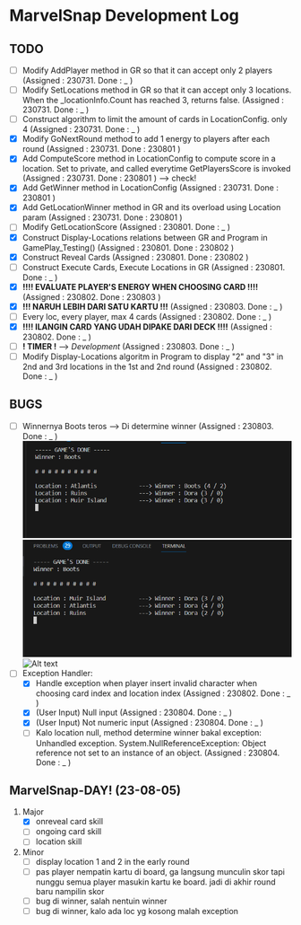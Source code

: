 # MarvelSnap Development Log

## TODO
- [ ] Modify AddPlayer method in GR so that it can accept only 2 players (Assigned : 230731. Done : _ )
- [ ] Modify SetLocations method in GR so that it can accept only 3 locations. When the _locationInfo.Count has reached 3, returns false. (Assigned : 230731. Done : _ )
- [ ] Construct algorithm to limit the amount of cards in LocationConfig. only 4 (Assigned : 230731. Done : _ )
- [x] Modify GoNextRound method to add 1 energy to players after each round (Assigned : 230731. Done : 230801 )
- [x] Add ComputeScore method in LocationConfig to compute score in a location. Set to private, and called everytime GetPlayersScore is invoked (Assigned : 230731. Done : 230801 ) --> check!
- [x] Add GetWinner method in LocationConfig (Assigned : 230731. Done : 230801 )
- [x] Add GetLocationWinner method in GR and its overload using Location param (Assigned : 230731. Done : 230801 )
- [ ] Modify GetLocationScore (Assigned : 230801. Done : _ )
- [x] Construct Display-Locations relations between GR and Program in GamePlay_Testing() (Assigned : 230801. Done : 230802 )
- [x] Construct Reveal Cards (Assigned : 230801. Done : 230802 )
- [ ] Construct Execute Cards, Execute Locations in GR (Assigned : 230801. Done : _ )
- [x] **!!!! EVALUATE PLAYER'S ENERGY WHEN CHOOSING CARD !!!!** (Assigned : 230802. Done : 230803 )
- [x] **!!! NARUH LEBIH DARI SATU KARTU !!!** (Assigned : 230803. Done : _ )
- [ ] Every loc, every player, max 4 cards (Assigned : 230802. Done : _ )
- [x] **!!!! ILANGIN CARD YANG UDAH DIPAKE DARI DECK !!!!** (Assigned : 230802. Done : _ )
- [ ] **! TIMER !** --> *Development* (Assigned : 230803. Done : _ )
- [ ] Modify Display-Locations algoritm in Program to display "2" and "3" in 2nd and 3rd locations in the 1st and 2nd round (Assigned : 230802. Done : _ )

## BUGS
- [ ] Winnernya Boots teros --> Di determine winner (Assigned : 230803. Done : _ )
 ![Alt text](../Pictures/bug1.0.png)
 ![Alt text](../Pictures/bug1.1.png)
 ![Alt text](../Pictures/bug1.2.pn)
- [ ] Exception Handler:
  - [x] Handle exception when player insert invalid character when choosing card index and location index (Assigned : 230802. Done : _ )
  - [x] (User Input) Null input (Assigned : 230804. Done : _ )
  - [x] (User Input) Not numeric input (Assigned : 230804. Done : _ )
  - [ ] Kalo location null, method determine winner bakal exception: Unhandled exception. System.NullReferenceException: Object reference not set to an instance of an object. (Assigned : 230804. Done : _ )

## MarvelSnap-DAY! (23-08-05)
1. Major
   - [x] onreveal card skill
   - [ ] ongoing card skill
   - [ ] location skill
2. Minor
   - [ ] display location 1 and 2 in the early round
   - [ ] pas player nempatin kartu di board, ga langsung munculin skor tapi nunggu semua player masukin kartu ke board. jadi di akhir round baru nampilin skor
   - [ ] bug di winner, salah nentuin winner
   - [ ] bug di winner, kalo ada loc yg kosong malah exception